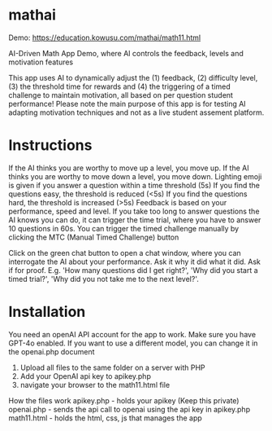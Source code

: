 # mathai

Demo: https://education.kowusu.com/mathai/math11.html

AI-Driven Math App Demo, where AI controls the feedback, levels and motivation features

This app uses AI to dynamically adjust the (1) feedback, (2) difficulty level, (3) the threshold time for rewards and (4) the triggering of a timed challenge to maintain motivation, all based on per question student performance! Please note the main purpose of this app is for testing AI adapting motivation techniques and not as a live student assement platform.

# Instructions
If the AI thinks you are worthy to move up a level, you move up.
If the AI thinks you are worthy to move down a level, you move down.
Lighting emoji is given if you answer a question within a time threshold (5s)
If you find the questions easy, the threshold is reduced (<5s)
If you find the questions hard, the threshold is increased (>5s)
Feedback is based on your performance, speed and level.
If you take too long to answer questions the AI knows you can do, it can trigger the time trial, where you have to answer 10 questions in 60s.
You can trigger the timed challenge manually by clicking the MTC (Manual Timed Challenge) button

Click on the green chat button to open a chat window, where you can interrogate the AI about your performance. Ask it why it did what it did. Ask if for proof. E.g. 'How many questions did I get right?', 'Why did you start a timed trial?', 'Why did you not take me to the next level?'.

# Installation
You need an openAI API account for the app to work. Make sure you have GPT-4o enabled. If you want to use a different model, you can change it in the openai.php document

1. Upload all files to the same folder on a server with PHP
2. Add your OpenAI api key to apikey.php
3. navigate your browser to the math11.html file

How the files work
apikey.php - holds your apikey (Keep this private)
openai.php - sends the api call to openai using the api key in apikey.php
math11.html - holds the html, css, js that manages the app
